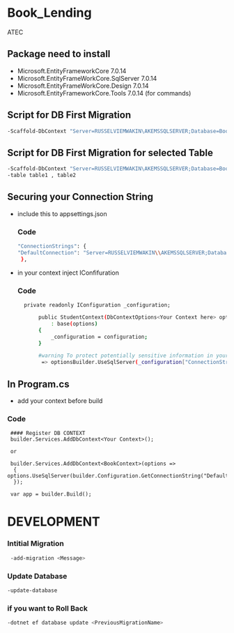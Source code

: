 # Book_Lending
 ATEC

<!-- @format -->

## Package need to install

- Microsoft.EntityFrameworkCore 7.0.14
- Microsoft.EntityFrameWorkCore.SqlServer 7.0.14
- Microsoft.EntityFrameWorkCore.Design 7.0.14
- Microsoft.EntityFrameworkCore.Tools 7.0.14 (for commands)

## Script for DB First Migration

```bash
-Scaffold-DbContext "Server=RUSSELVIEMWAKIN\AKEMSSQLSERVER;Database=Book;User Id=sa;Password=p@ssw0rd;TrustServerCertificate=True;" Microsoft.EntityFrameworkCore.SqlServer -OutputDir Model
```

## Script for DB First Migration for selected Table

```bash
-Scaffold-DbContext "Server=RUSSELVIEMWAKIN\AKEMSSQLSERVER;Database=Book;User Id=sa;Password=p@ssw0rd;TrustServerCertificate=True;" Microsoft.EntityFrameworkCore.SqlServer -OutputDir Model
-table table1 , table2
```

## Securing your Connection String

- include this to appsettings.json

  ### Code

  ```bash
  "ConnectionStrings": {
  "DefaultConnection": "Server=RUSSELVIEMWAKIN\\AKEMSSQLSERVER;Database=Student;User Id=sa;Password=p@ssw0rd;TrustServerCertificate=True;"
   },
  ```

- in your context inject IConfifuration
  ### Code
        private readonly IConfiguration _configuration;

```bash
          public StudentContext(DbContextOptions<Your Context here> options, IConfiguration configuration)
              : base(options)
          {
              _configuration = configuration;
          }

          #warning To protect potentially sensitive information in your connection string, you should move it out of source code. You can avoid scaffolding the connection string by using the Name= syntax to read it from configuration - see https://go.microsoft.com/fwlink/?linkid=2131148. For more guidance on storing connection strings, see http://go.microsoft.com/fwlink/?LinkId=723263.
           => optionsBuilder.UseSqlServer(_configuration["ConnectionStrings:DefaultConnection"]);
```

## In Program.cs

- add your context before build

### Code

     #### Register DB CONTEXT
     builder.Services.AddDbContext<Your Context>();

     or

     builder.Services.AddDbContext<BookContext>(options =>
      {
    options.UseSqlServer(builder.Configuration.GetConnectionString("DefaultConnection"));
      });

     var app = builder.Build();

# DEVELOPMENT

### Intitial Migration

```bash
 -add-migration <Message>
```

### Update Database

```bash
-update-database
```

### if you want to Roll Back

```bash
-dotnet ef database update <PreviousMigrationName>
```
